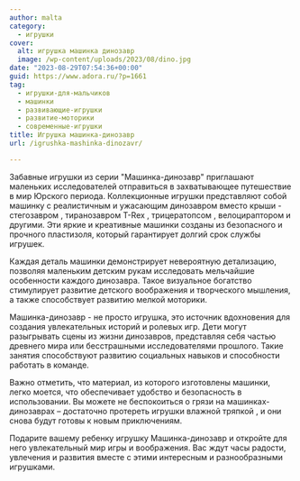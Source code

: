 ```yaml
---
author: malta
category:
  - игрушки
cover:
  alt: игрушка машинка динозавр
  image: /wp-content/uploads/2023/08/dino.jpg
date: "2023-08-29T07:54:36+00:00"
guid: https://www.adora.ru/?p=1661
tag:
  - игрушки-для-мальчиков
  - машинки
  - развивающие-игрушки
  - развитие-моторики
  - современные-игрушки
title: Игрушка машинка-динозавр
url: /igrushka-mashinka-dinozavr/

---
```

Забавные игрушки из серии "Машинка\-динозавр" приглашают маленьких исследователей отправиться в захватывающее путешествие в мир Юрского периода. Коллекционные игрушки представляют собой машинку с реалистичным и ужасающим динозавром вместо крыши \- стегозавром , тиранозавром T-Rex , трицератопсом , велоцираптором и другими. Эти яркие и креативные машинки созданы из безопасного и прочного пластизоля, который гарантирует долгий срок службы игрушек.

Каждая деталь машинки демонстрирует невероятную детализацию, позволяя маленьким детским рукам исследовать мельчайшие особенности каждого динозавра. Такое визуальное богатство стимулирует развитие детского воображения и творческого мышления, а также способствует развитию мелкой моторики.

Машинка\-динозавр \- не просто игрушка, это источник вдохновения для создания увлекательных историй и ролевых игр. Дети могут разыгрывать сцены из жизни динозавров, представляя себя частью древнего мира или бесстрашными исследователями прошлого. Такие занятия способствуют развитию социальных навыков и способности работать в команде.

Важно отметить, что материал, из которого изготовлены машинки, легко моется, что обеспечивает удобство и безопасность в использовании. Вы можете не беспокоиться о грязи на машинках-динозаврах – достаточно протереть игрушки влажной тряпкой , и они снова будут готовы к новым приключениям.

Подарите вашему ребенку игрушку Машинка-динозавр и откройте для него увлекательный мир игры и воображения. Вас ждут часы радости, увлечения и развития вместе с этими интересным и разнообразными игрушками.
